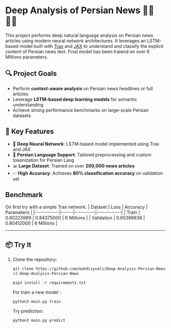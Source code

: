 # Deep Analysis of Persian News 📰🧠🇮🇷

This project performs deep natural language analysis on Persian news articles using modern neural network architectures. It leverages an LSTM-based model built with [Trax](https://github.com/google/trax) and [JAX](https://github.com/google/jax) to understand and classify the explicit content of Persian news text. Final model has been traiend on over 6 Millions parameters.

## 🔍 Project Goals

- Perform **context-aware analysis** on Persian news headlines or full articles
- Leverage **LSTM-based deep learning models** for semantic understanding
- Achieve strong performance benchmarks on large-scale Persian datasets

## 🚀 Key Features

- 🧠 **Deep Neural Network**: LSTM-based model implemented using Trax and JAX
- 📰 **Persian Language Support**: Tailored preprocessing and custom tokenization for Persian Lang
- 📊 **Large Dataset**: Trained on over **200,000 news articles**
- ✅ **High Accuracy**: Achieves **80% classification accuracy** on validation set

## Benchmark
On first try with a simple Trax network.
| Dataset    | Loss | Accuracy | Parameters |
|------------|------|----------|------------|
| Train      | 0.60223989   | 0.84375000  | 6 Millions |
| Validation | 0.65386836   | 0.80412000  | 6 Millions |

---

## 📦 Try It

1. Clone the repository:
   ```bash
   git clone https://github.com/mahdizynali/Deep-Analysis-Persian-News.git
   cd Deep-Analysis-Persian-News
   ```
   ```
   pip3 install -r requirements.txt
   ```
   For train a new model :
   ```
   python3 main.py train
   ```
   Try prediction:
   ```
   python3 main.py predict
   ```
